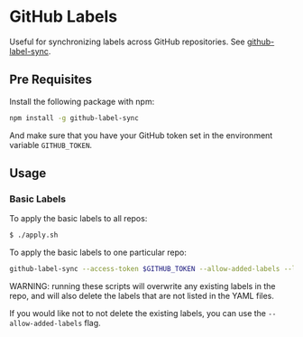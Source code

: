 # GitHub Labels

Useful for synchronizing labels across GitHub repositories. See [github-label-sync](https://github.com/Financial-Times/github-label-sync/).

## Pre Requisites

Install the following package with npm:

```sh
npm install -g github-label-sync
```

And make sure that you have your GitHub token set in the environment variable `GITHUB_TOKEN`.

## Usage

### Basic Labels

To apply the basic labels to all repos:

```sh
$ ./apply.sh
```

To apply the basic labels to one particular repo:

```sh
github-label-sync --access-token $GITHUB_TOKEN --allow-added-labels --labels ./priorities.yml owner/repo
```

WARNING: running these scripts will overwrite any existing labels in the repo, and will also delete the labels that are
not listed in the YAML files.

If you would like not to not delete the existing labels, you can use the `--allow-added-labels` flag.
